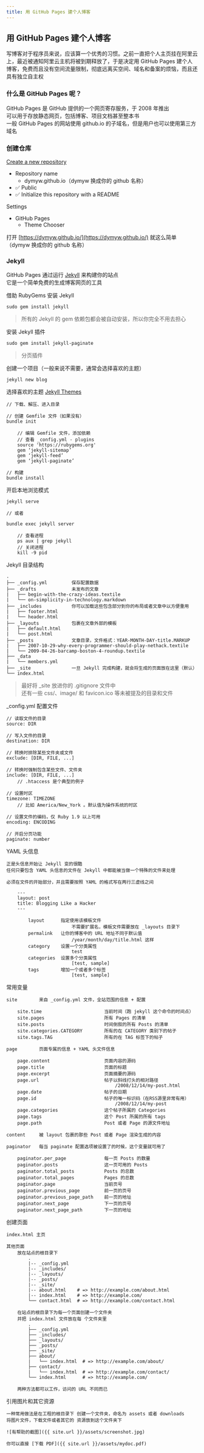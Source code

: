 ```yaml
---
title: 用 GitHub Pages 建个人博客
---
```


## 用 GitHub Pages 建个人博客

写博客对于程序员来说，应该算一个优秀的习惯。之前一直把个人主页挂在阿里云上，最近被通知阿里云主机将被到期释放了，于是决定用 GitHub Pages 建个人博客，免费而且没有空间流量限制，彻底远离买空间、域名和备案的烦恼，而且还具有独立自主权

### 什么是 GitHub Pages 呢？

GitHub Pages 是 GitHub 提供的一个网页寄存服务，于 2008 年推出  
可以用于存放静态网页，包括博客、项目文档甚至整本书  
一般 GitHub Pages 的网站使用 github.io 的子域名，但是用户也可以使用第三方域名

### 创建仓库

[Create a new repository](https://github.com/new)

- Repository name
    - dymyw.github.io（dymyw 换成你的 github 名称）
- ✅ Public
- ✅ Initialize this repository with a README

Settings

- GitHub Pages
    - Theme Chooser

打开 [https://dymyw.github.io/](https://dymyw.github.io/) 就这么简单（dymyw 换成你的 github 名称）

### Jekyll

GitHub Pages 通过运行 [Jekyll](https://www.jekyll.com.cn/) 来构建你的站点  
它是一个简单免费的生成博客网页的工具

借助 RubyGems 安装 Jekyll

    sudo gem install jekyll

> 所有的 Jekyll 的 gem 依赖包都会被自动安装，所以你完全不用去担心

安装 Jekyll 插件

    sudo gem install jekyll-paginate

> 分页插件

创建一个项目（一般来说不需要，通常会选择喜欢的主题）

    jekyll new blog

选择喜欢的主题 [Jekyll Themes](http://jekyllthemes.org/)

    // 下载、解压、进入目录

    // 创建 Gemfile 文件（如果没有）
    bundle init

        // 编辑 Gemfile 文件，添加依赖
        // 查看 _config.yml - plugins
        source 'https://rubygems.org'
        gem ‘jekyll-sitemap’
        gem ‘jekyll-feed’
        gem ‘jekyll-paginate’

    // 构建
    bundle install

开启本地浏览模式

    jekyll serve

    // 或者

    bundle exec jekyll server

        // 查看进程
        ps aux | grep jekyll
        // 关闭进程
        kill -9 pid

Jekyll 目录结构

    .
    ├── _config.yml         保存配置数据
    ├── _drafts             未发布的文章
    |   ├── begin-with-the-crazy-ideas.textile
    |   └── on-simplicity-in-technology.markdown
    ├── _includes           你可以加载这些包含部分到你的布局或者文章中以方便重用
    |   ├── footer.html
    |   └── header.html
    ├── _layouts            包裹在文章外部的模板
    |   ├── default.html
    |   └── post.html
    ├── _posts              文章目录，文件格式：YEAR-MONTH-DAY-title.MARKUP
    |   ├── 2007-10-29-why-every-programmer-should-play-nethack.textile
    |   └── 2009-04-26-barcamp-boston-4-roundup.textile
    ├── _data
    |   └── members.yml
    ├── _site               一旦 Jekyll 完成构建，就会将生成的页面放在这里（默认）
    └── index.html

> 最好将 _site 放进你的 .gitignore 文件中  
> 还有一些 css/、image/ 和 favicon.ico 等未被提及的目录和文件

_config.yml 配置文件

    // 读取文件的目录
    source: DIR

    // 写入文件的目录
    destination: DIR

    // 转换时排除某些文件夹或文件
    exclude: [DIR, FILE, ...]

    // 转换时强制包含某些文件、文件夹
    include: [DIR, FILE, ...]
        // .htaccess 是个典型的例子

    // 设置时区
    timezone: TIMEZONE
        // 比如 America/New_York 。默认值为操作系统的时区

    // 设置文件的编码，仅 Ruby 1.9 以上可用
    encoding: ENCODING

    // 开启分页功能
    paginate: number

YAML 头信息

    正是头信息开始让 Jekyll 变的很酷
    任何只要包含 YAML 头信息的文件在 Jekyll 中都能被当做一个特殊的文件来处理

    必须在文件的开始部分，并且需要按照 YAML 的格式写在两行三虚线之间

        ---
        layout: post
        title: Blogging Like a Hacker
        ---

            layout      指定使用该模板文件
                            不需要扩展名，模板文件需要放在 _layouts 目录下
            permalink   让你的博客中的 URL 地址不同于默认值
                            /year/month/day/title.html 这样
            category    设置一个分类属性
                            test
            categories  设置多个分类属性
                            [test, sample]
            tags        增加一个或者多个标签
                            [test, sample]

常用变量

    site        来自 _config.yml 文件，全站范围的信息 + 配置

        site.time                       当前时间（跑 jekyll 这个命令的时间点）
        site.pages                      所有 Pages 的清单
        site.posts                      时间倒叙的所有 Posts 的清单
        site.categories.CATEGORY        所有的在 CATEGORY 类别下的帖子
        site.tags.TAG                   所有的在 TAG 标签下的帖子 

    page        页面专属的信息 + YAML 头文件信息

        page.content                    页面内容的源码
        page.title                      页面的标题
        page.excerpt                    页面摘要的源码
        page.url                        帖子以斜线打头的相对路径
                                            /2008/12/14/my-post.html
        page.date                       帖子的日期
        page.id                         帖子的唯一标识码（在RSS源里非常有用）
                                            /2008/12/14/my-post
        page.categories                 这个帖子所属的 Categories
        page.tags                       这个 Post 所属的所有 tags
        page.path                       Post 或者 Page 的源文件地址

    content     被 layout 包裹的那些 Post 或者 Page 渲染生成的内容

    paginator   每当 paginate 配置选项被设置了的时候，这个变量就可用了

        paginator.per_page              每一页 Posts 的数量
        paginator.posts                 这一页可用的 Posts
        paginator.total_posts           Posts 的总数
        paginator.total_pages           Pages 的总数
        paginator.page                  当前页号
        paginator.previous_page         前一页的页号
        paginator.previous_page_path    前一页的地址
        paginator.next_page             下一页的页号
        paginator.next_page_path        下一页的地址

创建页面

    index.html 主页

    其他页面
        放在站点的根目录下
            .
            |-- _config.yml
            |-- _includes/
            |-- _layouts/
            |-- _posts/
            |-- _site/
            |-- about.html    # => http://example.com/about.html
            |-- index.html    # => http://example.com/
            └── contact.html  # => http://example.com/contact.html

        在站点的根目录下为每一个页面创建一个文件夹
        并把 index.html 文件放在每 个文件夹里
            .
            ├── _config.yml
            ├── _includes/
            ├── _layouts/
            ├── _posts/
            ├── _site/
            ├── about/
            |   └── index.html  # => http://example.com/about/
            ├── contact/
            |   └── index.html  # => http://example.com/contact/
            └── index.html      # => http://example.com/

        两种方法都可以工作，访问的 URL 不同而已

引用图片和其它资源

    一种常用做法是在工程的根目录下 创建一个文件夹，命名为 assets 或者 downloads
    将图片文件，下载文件或者其它的 资源放到这个文件夹下

    ![有帮助的截图]({{ site.url }}/assets/screenshot.jpg)

    你可以直接 [下载 PDF]({{ site.url }}/assets/mydoc.pdf)
